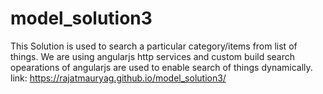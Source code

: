 # model_solution3
This Solution is used to search a particular category/items from list of things.
We are using angularjs http services and custom build search opearations of angularjs are used to enable search of things dynamically.
link: https://rajatmauryag.github.io/model_solution3/

